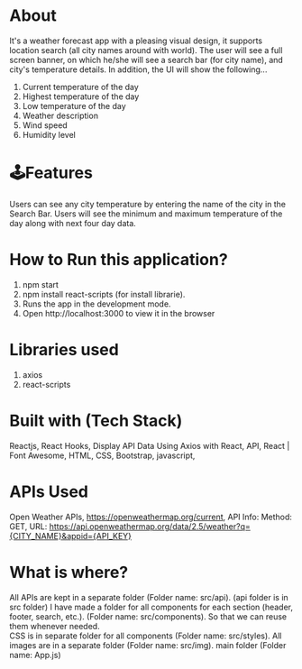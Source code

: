 # About
It's a weather forecast app with a pleasing visual design, it supports location search (all city names around with world). The user will see a full screen banner, on which he/she will see a search bar (for city name), and city's temperature details. In addition, the UI will show the following...
1. Current temperature of the day
2. Highest temperature of the day
3. Low temperature of the day
4. Weather description
5. Wind speed
6. Humidity level

# 🕹Features
 Users can see any city temperature by entering the name of the city in the Search Bar.
 Users will see the minimum and maximum temperature of the day along with next four day data. 
  
# How to Run this application? 
1. npm start
2. npm install react-scripts (for install librarie).
3. Runs the app in the development mode.
4. Open http://localhost:3000 to view it in the browser

# Libraries used
1. axios
2. react-scripts

# Built with (Tech Stack)
Reactjs,
React Hooks,
Display API Data Using Axios with React,
API,
React | Font Awesome,
HTML,
CSS,
Bootstrap,
javascript,

# APIs Used
Open Weather APIs,
https://openweathermap.org/current,
API Info:
Method: GET,
URL: https://api.openweathermap.org/data/2.5/weather?q={CITY_NAME}&appid={API_KEY}




# What is where?
All APIs are kept in a separate folder (Folder name: src/api). (api folder is in src folder)
I have made a folder for all components for each section (header, footer, search, etc.). (Folder name: src/components). So that we can reuse them whenever needed.  
CSS is in separate folder for all components (Folder name: src/styles).
All images are in a separate folder (Folder name: src/img).
main folder (Folder name: App.js)

